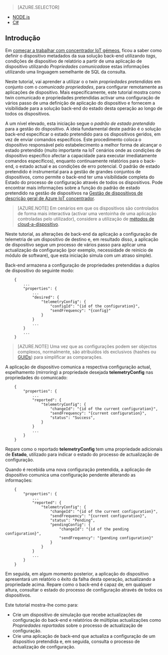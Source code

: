> [AZURE.SELECTOR]
- [NODE.js](../articles/iot-hub/iot-hub-node-node-twin-how-to-configure.md)
- [C#](../articles/iot-hub/iot-hub-csharp-node-twin-how-to-configure.md)

## <a name="introduction"></a>Introdução

Em [começar a trabalhar com concentrador IoT gémeos][lnk-twin-tutorial], ficou a saber como definir o dispositivo metadados da sua solução back-end utilizando *tags*, condições de dispositivo de relatório a partir de uma aplicação de dispositivo utilizando *Propriedades comunicadas*e estas informações utilizando uma linguagem semelhante de SQL da consulta.

Neste tutorial, vai aprender a utilizar o o twin *propriedades pretendidas* em conjunto com o *comunicado propriedades*, para configurar remotamente as aplicações de dispositivo. Mais especificamente, este tutorial mostra como twin comunicado e propriedades pretendidas activar uma configuração de vários passo de uma definição de aplicação do dispositivo e fornecem a visibilidade para a solução back-end do estado desta operação ao longo de todos os dispositivos.

A um nível elevado, esta iniciação segue o *padrão de estado pretendido* para a gestão do dispositivo. A ideia fundamental deste padrão é o solução back-end especificar o estado pretendido para os dispositivos geridos, em vez de enviar comandos específicos. Este procedimento coloca o dispositivo responsável pelo estabelecimento a melhor forma de alcançar o estado pretendido (muito importante na IoT cenários onde as condições de dispositivo específico afectar a capacidade para executar imediatamente comandos específicos), enquanto continuamente relatórios para o back-end, o estado actual e as condições de erro potencial. O padrão de estado pretendido é instrumental para a gestão de grandes conjuntos de dispositivos, como permite o back-end ter uma visibilidade completa do Estado do processo de configuração através de todos os dispositivos.
Pode encontrar mais informações sobre a função do padrão de estado pretendido na gestão de dispositivos na [Gestão de dispositivos de descrição geral de Azure IoT concentrador][lnk-dm-overview].

> [AZURE.NOTE] Em cenários em que os dispositivos são controlados de forma mais interactiva (activar uma ventoinha de uma aplicação controladas pelo utilizador), considere a utilização de [métodos de cloud-a-dispositivo][lnk-methods].

Neste tutorial, as alterações de back-end da aplicação a configuração de telemetria de um dispositivo de destino e, em resultado disso, a aplicação de dispositivo segue um processo de vários passo para aplicar uma actualização da configuração (por exemplo, necessidade de reinício de módulo de software), que esta iniciação simula com um atraso simple).

Back-end armazena a configuração de propriedades pretendidas a duplos de dispositivo do seguinte modo:

        {
            ...
            "properties": {
                ...
                "desired": {
                    "telemetryConfig": {
                        "configId": "{id of the configuration}",
                        "sendFrequency": "{config}"
                    }
                }
                ...
            }
            ...
        }

> [AZURE.NOTE] Uma vez que as configurações podem ser objectos complexos, normalmente, são atribuídos ids exclusivos (hashes ou [GUIDs][lnk-guid]) para simplificar as comparações.

A aplicação de dispositivo comunica a respectiva configuração actual, espelhamento (mirroring) a propriedade desejada **telemetryConfig** nas propriedades do comunicado:

        {
            "properties": {
                ...
                "reported": {
                    "telemetryConfig": {
                        "changeId": "{id of the current configuration}",
                        "sendFrequency": "{current configuration}",
                        "status": "Success",
                    }
                }
                ...
            }
        }

Repare como o reportado **telemetryConfig** tem uma propriedade adicionais de **Estado**, utilizado para indicar o estado do processo de actualização de configuração.

Quando é recebida uma nova configuração pretendida, a aplicação de dispositivo comunica uma configuração pendente alterando as informações:

        {
            "properties": {
                ...
                "reported": {
                    "telemetryConfig": {
                        "changeId": "{id of the current configuration}",
                        "sendFrequency": "{current configuration}",
                        "status": "Pending",
                        "pendingConfig": {
                            "changeId": "{id of the pending configuration}",
                            "sendFrequency": "{pending configuration}"
                        }
                    }
                }
                ...
            }
        }

Em seguida, em algum momento posterior, a aplicação do dispositivo apresentará um relatório o êxito da falha desta operação, actualizando a propriedade acima.
Repare como o back-end é capaz de, em qualquer altura, consultar o estado do processo de configuração através de todos os dispositivos.

Este tutorial mostra-lhe como para:

- Crie um dispositivo de simulação que recebe actualizações de configuração do back-end e relatórios de múltiplas actualizações como *Propriedades reportadas* sobre o processo de actualização de configuração.
- Crie uma aplicação de back-end que actualiza a configuração de um dispositivo pretendida e, em seguida, consulta o processo de actualização de configuração.

<!-- links -->

[lnk-methods]: ../articles/iot-hub/iot-hub-devguide-direct-methods.md
[lnk-dm-overview]: ../articles/iot-hub/iot-hub-device-management-overview.md
[lnk-twin-tutorial]: ../articles/iot-hub/iot-hub-node-node-twin-getstarted.md
[lnk-guid]: https://en.wikipedia.org/wiki/Globally_unique_identifier